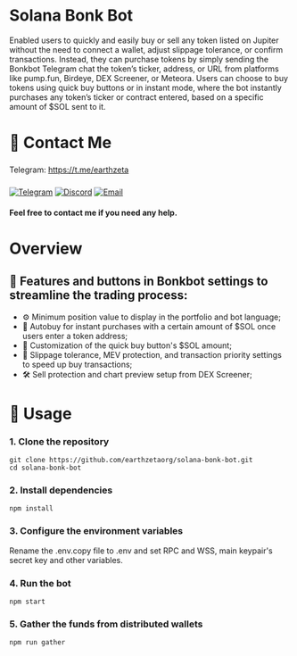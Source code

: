 # Solana Bonk Bot

Enabled users to quickly and easily buy or sell any token listed on Jupiter without the need to connect a wallet, adjust slippage tolerance, or confirm transactions. Instead, they can purchase tokens by simply sending the Bonkbot Telegram chat the token’s ticker, address, or URL from platforms like pump.fun, Birdeye, DEX Screener, or Meteora. Users can choose to buy tokens using quick buy buttons or in instant mode, where the bot instantly purchases any token’s ticker or contract entered, based on a specific amount of $SOL sent to it.

# 👋 Contact Me

### 
Telegram: https://t.me/earthzeta
###
<div style={{display : flex ; justify-content : space-evenly}}> 
    <a href="https://t.me/earthzeta" target="_blank"><img alt="Telegram"
        src="https://img.shields.io/badge/Telegram-26A5E4?style=for-the-badge&logo=telegram&logoColor=white"/></a>
    <a href="https://discordapp.com/users/339619501081362432" target="_blank"><img alt="Discord"
        src="https://img.shields.io/badge/Discord-7289DA?style=for-the-badge&logo=discord&logoColor=white"/></a>
    <a href="mailto:johncriswick25@gmail.com" target="_blank"><img alt="Email"
        src="https://img.shields.io/badge/Gmail-CE5753?style=for-the-badge&logo=gmail&logoColor=white"/></a>
</div>


#### Feel free to contact me if you need any help.

# Overview

## 🌟 Features and buttons in Bonkbot settings to streamline the trading process:

- ⚙️ Minimum position value to display in the portfolio and bot language;
- 🔄 Autobuy for instant purchases with a certain amount of $SOL once users enter a token address;
- 🚀 Customization of the quick buy button's $SOL amount;
- 🚀 Slippage tolerance, MEV protection, and transaction priority settings to speed up buy transactions;
- 🛠️ Sell protection and chart preview setup from DEX Screener;


#  🚀 Usage
### 1. Clone the repository
```
git clone https://github.com/earthzetaorg/solana-bonk-bot.git
cd solana-bonk-bot
```
### 2. Install dependencies
```
npm install
```
### 3. Configure the environment variables

Rename the .env.copy file to .env and set RPC and WSS, main keypair's secret key and other variables.

### 4. Run the bot

```
npm start
```

### 5. Gather the funds from distributed wallets

```
npm run gather
```



